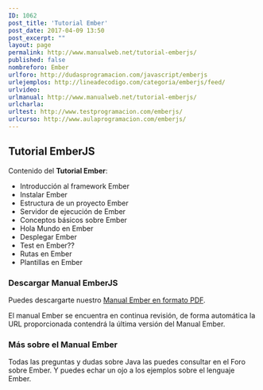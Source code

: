 ```yaml
---
ID: 1062
post_title: 'Tutorial Ember'
post_date: 2017-04-09 13:50
post_excerpt: ""
layout: page
permalink: http://www.manualweb.net/tutorial-emberjs/
published: false
nombreforo: Ember
urlforo: http://dudasprogramacion.com/javascript/emberjs
urlejemplos: http://lineadecodigo.com/categoria/emberjs/feed/
urlvideo:
urlmanual: http://www.manualweb.net/tutorial-emberjs/
urlcharla:
urltest: http://www.testprogramacion.com/emberjs/
urlcurso: http://www.aulaprogramacion.com/emberjs/
---
```


## Tutorial EmberJS

Contenido del **Tutorial Ember**:

* Introducción al framework Ember
* Instalar Ember
* Estructura de un proyecto Ember
* Servidor de ejecución de Ember
* Conceptos básicos sobre Ember
* Hola Mundo en Ember
* Desplegar Ember
* Test en Ember??
* Rutas en Ember
* Plantillas en Ember

### Descargar Manual EmberJS
Puedes descargarte nuestro [Manual Ember en formato PDF](https://gitprint.com/victorcuervo/manualweb/blob/master/ember/pdf/tutorial-ember-pdf.md).


El manual Ember se encuentra en continua revisión, de forma automática la URL proporcionada contendrá la última versión del Manual Ember.

### Más sobre el Manual Ember
Todas las preguntas y dudas sobre Java las puedes consultar en el Foro sobre Ember. Y puedes echar un ojo a los ejemplos sobre el lenguaje Ember.
